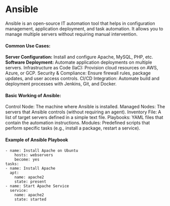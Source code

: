 # Ansible

Ansible is an open-source IT automation tool that helps in configuration management, application deployment, and task automation. It allows you to manage multiple servers without requiring manual intervention.

#### Common Use Cases:

**Server Configuration:** Install and configure Apache, MySQL, PHP, etc.
**Software Deployment:** Automate application deployments on multiple servers.
    Infrastructure as Code (IaC): Provision cloud resources on AWS, Azure, or GCP.
Security & Compliance: Ensure firewall rules, package updates, and user access controls.
CI/CD Integration: Automate build and deployment processes with Jenkins, Git, and Docker.


#### Basic Working of Ansible:

Control Node: The machine where Ansible is installed.
Managed Nodes: The servers that Ansible controls (without requiring an agent).
Inventory File: A list of target servers defined in a simple text file.
Playbooks: YAML files that contain the automation instructions.
Modules: Predefined scripts that perform specific tasks (e.g., install a package, restart a service).

#### Example of Ansible Playbook

    - name: Install Apache on Ubuntu
        hosts: webservers
        become: yes
    tasks:
    - name: Install Apache
      apt:
        name: apache2
        state: present
    - name: Start Apache Service
      service:
        name: apache2
        state: started
